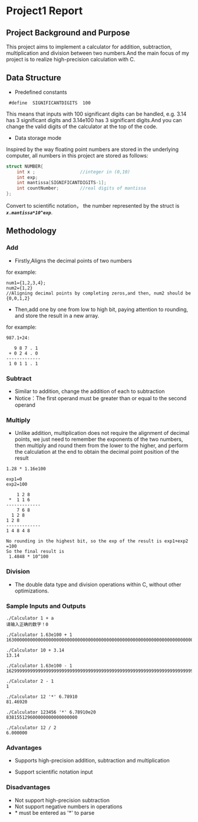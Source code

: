 # Project1 Report

## Project Background and Purpose

This project aims to implement a calculator for addition, subtraction, multiplication and division between two numbers.And the main focus of my project is to realize high-precision calculation with C.

## Data Structure

- Predefined constants
```
 #define  SIGNIFICANTDIGITS  100
```
This means that inputs with 100 significant digits can be handled, e.g. 3.14 has 3 significant digits and 3.14e100 has 3 significant digits.And you can change the valid digits of the calculator at the top of the code.


- Data storage mode

Inspired by the way floating point numbers are stored in the underlying computer, all numbers in this project are stored as follows:
``` C
struct NUMBER{
    int x ;                 //integer in (0,10) 
    int exp; 
    int mantissa[SIGNIFICANTDIGITS-1]; 
    int countNumber;        //real digits of mantissa
};
```
Convert to scientific notation， the number represented by the struct is 
***`x.mantissa*10^exp`***.

## Methodology 

### Add
- Firstly,Aligns the decimal points of two numbers

for example:

    num1={1,2,3,4};
    num2={1,2}
    //Aligning decimal points by completing zeros,and then, num2 should be {0,0,1,2}
- Then,add one by one from low to high bit, paying attention to rounding, and store the result in a new array.

for example:

```
987.1+24:

   9 8 7 . 1
 + 0 2 4 . 0
-------------
 1 0 1 1 . 1

```

    
### Subtract

- Similar to addition, change the addition of each to subtraction
- Notice：The first operand must be greater than or equal to the second operand

### Multiply

- Unlike addition, multiplication does not require the alignment of decimal points, we just need to remember the exponents of the two numbers, then multiply and round them from the lower to the higher, and perform the calculation at the end to obtain the decimal point position of the result

```
1.28 * 1.16e100

exp1=0
exp2=100

    1 2 8
 *  1 1 6
-------------
    7 6 8
  1 2 8
1 2 8
-------------
1 4 8 4 8

No rounding in the highest bit, so the exp of the result is exp1+exp2 =100
So the final result is
 1.4848 * 10^100 

```

### Division
- The double data type and division operations within C, without other optimizations.
### Sample Inputs and Outputs

```
./Calculator 1 + a
请输入正确的数字！0
```

```
./Calculator 1.63e100 + 1
16300000000000000000000000000000000000000000000000000000000000000000000000000000000000000000000000001
```

```
./Calculator 10 + 3.14
13.14
```

```
./Calculator 1.63e100 - 1
16299999999999999999999999999999999999999999999999999999999999999999999999999999999999999999999999999
```
```
./Calculator 2 - 1       
1
```
```
./Calculator 12 '*' 6.78910   
81.46920
```
```
./Calculator 123456 '*' 6.78910e20
838155129600000000000000000
```

```
./Calculator 12 / 2
6.000000
```

### Advantages
- Supports high-precision addition, subtraction and multiplication

- Support scientific notation input

### Disadvantages
- Not support high-precision subtraction
- Not support negative numbers in operations
- \* must be entered as '*' to parse
